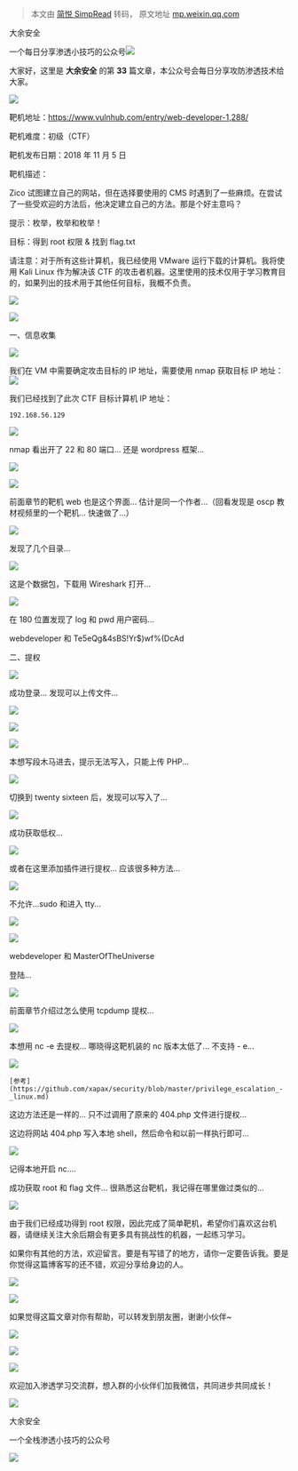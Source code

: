 > 本文由 [简悦 SimpRead](http://ksria.com/simpread/) 转码， 原文地址 [mp.weixin.qq.com](https://mp.weixin.qq.com/s/hNlpIi28O8PLE0RdDuOMoA)

大余安全  

一个每日分享渗透小技巧的公众号![](https://mmbiz.qpic.cn/mmbiz_png/O7dWXt4o5KPTQKiaXksbZia7PmHLPX2vnCWsznInTj3b9TFYtTDIYG6lDGJZYYSv72NsVWF24Kjlo4MT29tEOQSg/640?wx_fmt=png)

  

  

大家好，这里是 **大余安全** 的第 **33** 篇文章，本公众号会每日分享攻防渗透技术给大家。

![](https://mmbiz.qpic.cn/mmbiz_png/gBSJuVtWXPZE73MPxL1VoDjO3DFaxJA2MQpSSibwsXKVf4VIHh8S9fZXT8pq1ALE3hWEN22AaniaghxGrJqjEsxw/640?wx_fmt=png)

靶机地址：https://www.vulnhub.com/entry/web-developer-1,288/

靶机难度：初级（CTF）

靶机发布日期：2018 年 11 月 5 日

靶机描述：

Zico 试图建立自己的网站，但在选择要使用的 CMS 时遇到了一些麻烦。在尝试了一些受欢迎的方法后，他决定建立自己的方法。那是个好主意吗？

提示：枚举，枚举和枚举！

目标：得到 root 权限 & 找到 flag.txt

请注意：对于所有这些计算机，我已经使用 VMware 运行下载的计算机。我将使用 Kali Linux 作为解决该 CTF 的攻击者机器。这里使用的技术仅用于学习教育目的，如果列出的技术用于其他任何目标，我概不负责。

![](https://mmbiz.qpic.cn/mmbiz_png/ymNhlIRQRwIDdqQDCiblECK9VN2KquqTzJXM7etEnDcIpDdITqzFuiapav9TDnIiaGgf1e4sP9IO6B5NEtEyg2t5w/640?wx_fmt=png)

![](https://mmbiz.qpic.cn/mmbiz_png/eGDabDaNAhQ72wHWRToOUZR31X9kamiak0wrpr3lxKHpuoTpia329Xu6T0OTYlZic9XeEyQ4twasnibb924VBgIt1g/640?wx_fmt=png)

一、信息收集

![](https://mmbiz.qpic.cn/mmbiz_png/O7dWXt4o5KMEU5b9b8ialHRtmjOfCcmzn90BudSia3UAT9rnRxEhRLOVr288vhVSNp6KJa1408BvVNTAX6Z4GhnQ/640?wx_fmt=png)

我们在 VM 中需要确定攻击目标的 IP 地址，需要使用 nmap 获取目标 IP 地址：![](https://mmbiz.qpic.cn/mmbiz_png/O7dWXt4o5KMEU5b9b8ialHRtmjOfCcmznj6TPicibplibEj9iaY7ED4RXhOp1p0WmaoZqHZIXCcHxp2dLHtNErJvIzA/640?wx_fmt=png)

我们已经找到了此次 CTF 目标计算机 IP 地址：

```
192.168.56.129
```

![](https://mmbiz.qpic.cn/mmbiz_png/O7dWXt4o5KMEU5b9b8ialHRtmjOfCcmznficlVB86yStHNqWbygfc9zLbo1gssZwDHS10fvyNHVYDjG1dEljiczmg/640?wx_fmt=png)

nmap 看出开了 22 和 80 端口... 还是 wordpress 框架...

![](https://mmbiz.qpic.cn/mmbiz_png/O7dWXt4o5KMEU5b9b8ialHRtmjOfCcmznIpicrWVZTFB6gueVnZpV3mmoDHUUSRnVibg0dbPoND6NFo1I5v4EjHyQ/640?wx_fmt=png)

![](https://mmbiz.qpic.cn/mmbiz_png/O7dWXt4o5KMEU5b9b8ialHRtmjOfCcmznicVcI8fyiaGK2mvIlGDdjZAiabMWS6bfn45B97hzOApFlpwFIHLPGYLIw/640?wx_fmt=png)

前面章节的靶机 web 也是这个界面... 估计是同一个作者...（回看发现是 oscp 教材视频里的一个靶机... 快速做了...）

![](https://mmbiz.qpic.cn/mmbiz_png/O7dWXt4o5KMEU5b9b8ialHRtmjOfCcmzn1QuD6INAo98ibdaMykOwKomxkRgtQaKFEsjMLw2icS07MXXx34QdpS1g/640?wx_fmt=png)

发现了几个目录...

![](https://mmbiz.qpic.cn/mmbiz_png/O7dWXt4o5KMEU5b9b8ialHRtmjOfCcmznzDCOhh1CD2pD2XKQ27WIMgGGZHjQfBUdpSM8LI70H8d6njV90uLkXg/640?wx_fmt=png)

这是个数据包，下载用 Wireshark 打开...

![](https://mmbiz.qpic.cn/mmbiz_png/O7dWXt4o5KMEU5b9b8ialHRtmjOfCcmznibEyXtOPspNTCeiboSLrP2MEbR6HYURjQFoWUY5uDcxDqVEwtkFtaNicQ/640?wx_fmt=png)

在 180 位置发现了 log 和 pwd 用户密码...

webdeveloper 和 Te5eQg&4sBS!Yr$)wf%(DcAd

二、提权

![](https://mmbiz.qpic.cn/mmbiz_png/O7dWXt4o5KMEU5b9b8ialHRtmjOfCcmzn10eOtbYK4wMxgFYX1t26uAPdeV5lgGOQOSjpdfHicI8srGaJx8Ksmew/640?wx_fmt=png)

成功登录... 发现可以上传文件...

![](https://mmbiz.qpic.cn/mmbiz_png/O7dWXt4o5KMEU5b9b8ialHRtmjOfCcmznd3mQpPuZ7KwROxyWKXXWLQlZ3LtibHtZ9FtZUT5LW22Gge4gy4DcqdQ/640?wx_fmt=png)

![](https://mmbiz.qpic.cn/mmbiz_png/O7dWXt4o5KMEU5b9b8ialHRtmjOfCcmznzS1InjWhicGrWu8icpPskxwKK5mbV6F5YSJz1F2RU71kEcIwoByjzXpw/640?wx_fmt=png)

![](https://mmbiz.qpic.cn/mmbiz_png/O7dWXt4o5KMEU5b9b8ialHRtmjOfCcmznJKDV5ldiaZdwh66OVntlef1mDNMwzwteVpxv4wiaF02RwyodNicA4TmzA/640?wx_fmt=png)

本想写段木马进去，提示无法写入，只能上传 PHP...

![](https://mmbiz.qpic.cn/mmbiz_png/O7dWXt4o5KMEU5b9b8ialHRtmjOfCcmznlAowCcyWJyzo5X4k49a1picJPdfT4LSpdAD2JP1DvPtcX6hpx5V395A/640?wx_fmt=png)

切换到 twenty sixteen 后，发现可以写入了...

![](https://mmbiz.qpic.cn/mmbiz_png/O7dWXt4o5KMEU5b9b8ialHRtmjOfCcmznzcAWtbFIMKrRLDh3kF58icaFl4kWicwPrI3IUROfCvEKtaKmw3UIzRKg/640?wx_fmt=png)

成功获取低权...

![](https://mmbiz.qpic.cn/mmbiz_png/O7dWXt4o5KMEU5b9b8ialHRtmjOfCcmzn9eFVLiagEH7QAo78FrczJktExP1UrVUaBlaOavsACjNHPYibodcRQatw/640?wx_fmt=png)

或者在这里添加插件进行提权... 应该很多种方法...

![](https://mmbiz.qpic.cn/mmbiz_png/O7dWXt4o5KMEU5b9b8ialHRtmjOfCcmznb0bicVGVc5cibW1gPmTR0t2AkwlshLejZKpr8jTRYZibGEQibJr79HD4LQ/640?wx_fmt=png)

不允许...sudo 和进入 tty...

![](https://mmbiz.qpic.cn/mmbiz_png/O7dWXt4o5KMEU5b9b8ialHRtmjOfCcmznj4BD3NAOBXibzqonEFJ29plBEvblX9Yibb4jgCz24X7MPiasHib0L9gjHQ/640?wx_fmt=png)

![](https://mmbiz.qpic.cn/mmbiz_png/O7dWXt4o5KMEU5b9b8ialHRtmjOfCcmzniczk3xVKcA2kKOuRTSEbyYzMkSR1xIvhibIGmoCf5ODF5MaCLiaB5icEqQ/640?wx_fmt=png)

webdeveloper 和 MasterOfTheUniverse

登陆...

![](https://mmbiz.qpic.cn/mmbiz_png/O7dWXt4o5KMEU5b9b8ialHRtmjOfCcmzntuEAwGOcDrvhYc3cyfUraPeWVDPic7lbUx7iayljuQGSpXJiaMpUQH1qA/640?wx_fmt=png)

前面章节介绍过怎么使用 tcpdump 提权...

![](https://mmbiz.qpic.cn/mmbiz_png/O7dWXt4o5KMEU5b9b8ialHRtmjOfCcmzn6OUPvoX6DSuug9rLQP4DHSN4bzc8YlvlHLFIDLMPa2Y4SsHLoLWicvw/640?wx_fmt=png)

本想用 nc -e 去提权... 哪晓得这靶机装的 nc 版本太低了... 不支持 - e...

![](https://mmbiz.qpic.cn/mmbiz_png/O7dWXt4o5KMEU5b9b8ialHRtmjOfCcmzn4WibUnj07FsUoDkvDzKQ86rXANNZeGibbm8hsS53zib2qnAHCMzZLsEAQ/640?wx_fmt=png)

```
[参考](https://github.com/xapax/security/blob/master/privilege_escalation_-_linux.md)
```

这边方法还是一样的... 只不过调用了原来的 404.php 文件进行提权...

这边将网站 404.php 写入本地 shell，然后命令和以前一样执行即可...

![](https://mmbiz.qpic.cn/mmbiz_png/O7dWXt4o5KMEU5b9b8ialHRtmjOfCcmznXmpWXZqhpYLwSVPGKia6wA8m5Y739CWOtx4V10UQj4wzzKY6fLPgdKg/640?wx_fmt=png)

记得本地开启 nc....

成功获取 root 和 flag 文件... 很熟悉这台靶机，我记得在哪里做过类似的...

![](https://mmbiz.qpic.cn/mmbiz_png/gBSJuVtWXPZE73MPxL1VoDjO3DFaxJA2MQpSSibwsXKVf4VIHh8S9fZXT8pq1ALE3hWEN22AaniaghxGrJqjEsxw/640?wx_fmt=png)

由于我们已经成功得到 root 权限，因此完成了简单靶机，希望你们喜欢这台机器，请继续关注大余后期会有更多具有挑战性的机器，一起练习学习。

如果你有其他的方法，欢迎留言。要是有写错了的地方，请你一定要告诉我。要是你觉得这篇博客写的还不错，欢迎分享给身边的人。

![](https://mmbiz.qpic.cn/mmbiz_png/ymNhlIRQRwIDdqQDCiblECK9VN2KquqTzJXM7etEnDcIpDdITqzFuiapav9TDnIiaGgf1e4sP9IO6B5NEtEyg2t5w/640?wx_fmt=png)

![](https://mmbiz.qpic.cn/mmbiz_png/eGDabDaNAhQ72wHWRToOUZR31X9kamiak0wrpr3lxKHpuoTpia329Xu6T0OTYlZic9XeEyQ4twasnibb924VBgIt1g/640?wx_fmt=png)

如果觉得这篇文章对你有帮助，可以转发到朋友圈，谢谢小伙伴~

![](https://mmbiz.qpic.cn/mmbiz_png/c5xrRn4430AnqkfAJc38Vpnc5XiaADLTjiciciaibYU4EHw3Nuh7YMtuB0hz3sb8Em9iatt5skAsibuuysPLdLY5LtWOw/640?wx_fmt=png)

![](https://mmbiz.qpic.cn/mmbiz_png/p3lIbvldZiabdI5iaCb3icRhtygUuo2sp6Hcdq0ANlpy5W3gL628uq032jsoVnGnl6HdGrgDXjfazFtkp6IInibDdQ/640?wx_fmt=png)

![](https://mmbiz.qpic.cn/mmbiz_png/O7dWXt4o5KPqjaFWwyrrhiciahSpOibxqKvSIFX0iaPcG00CjYIwQDwIDeIicmFMlOVNyhWYVSE8pJK566UK3YOUNWQ/640?wx_fmt=png)

欢迎加入渗透学习交流群，想入群的小伙伴们加我微信，共同进步共同成长！

![](https://mmbiz.qpic.cn/mmbiz_png/ndicuTO22p6ibN1yF91ZicoggaJJZX3vQ77Vhx81O5GRyfuQoBRjpaUyLOErsSo8PwNYlT1XzZ6fbwQuXBRKf4j3Q/640?wx_fmt=png)  

大余安全

一个全栈渗透小技巧的公众号

![](https://mmbiz.qpic.cn/mmbiz_png/O7dWXt4o5KPTQKiaXksbZia7PmHLPX2vnCSsnsc7MHh257oYRic1MOT8qibABNUEnTq9DUL7QBwnS52EheJf4m8iaTQ/640?wx_fmt=png)